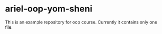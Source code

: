# ariel-oop-yom-sheni
This is an example repository for oop course.
Currently it contains only one file.
